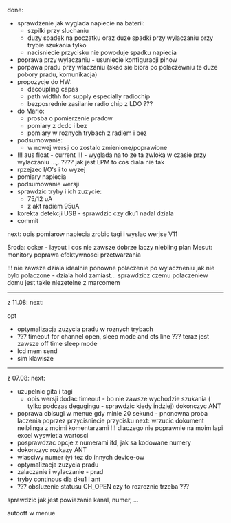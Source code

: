 done:
- sprawdzenie jak wyglada napiecie na baterii:
	- szpilki przy sluchaniu
	- duzy spadek na poczatku oraz duze spadki przy wylaczaniu przy trybie szukania tylko
	- nacisniecie przycisku nie powoduje spadku napiecia
- poprawa przy wylaczaniu - usuniecie konfiguracji pinow 
- porpawa pradu przy wlaczaniu (skad sie biora po polaczewniu te duze pobory pradu, komunikacja)
- propozycje do HW:
	- decoupling capas
	- path widthh for supply especially radiochip 
	- bezposrednie zasilanie radio chip z LDO ???
- do Mario:
	- prosba o pomierzenie pradow
	- pomiary z dcdc i bez
	- pomiary w roznych trybach z radiem i bez
- podsumowanie:
	- w nowej wersji co zostalo zmienione/poprawione
- !!! aus float - current !!! - wyglada na to ze ta zwloka w czasie przy wylaczaniu ...,. ???? jak jest LPM to cos diala nie tak
- rpzejzec I/O's  i to wyzej
- pomiary napiecia
- podsumowanie wersji
- sprawdzic tryby i ich zuzycie:
	- 75/12 uA
	- z akt radiem 95uA
- korekta detekcji USB - sprawdzic czy dku1 nadal dziala
- commit

next:
opis pomiarow napiecia
zrobic tagi i wyslac werjse V11

Sroda:
ocker - layout i cos nie zawsze dobrze laczy
niebling
plan Mesut: monitory
poprawa efektywnosci przetwarzania


!!! nie zawsze dziala idealnie ponowne polaczenie po wylaczneniu jak nie bylo polaczone - dziala hold zamiast...
sprawdzicz czemu polaczeniew domu jest takie niezetelne z marcomem

---
z 11.08:
next:


opt
- optymalizacja zuzycia pradu w roznych trybach
- ??? timeout for channel open, sleep mode and cts line ??? teraz jest zawsze off time sleep mode
- lcd mem send
- sim klawisze
---
z 07.08:
next:
- uzupelnic gita i tagi
	- opis wersji
dodac timeout - bo nie zawsze wychodzie szukania ( tylko podczas degugingu - sprawdzic kiedy indziej)
dokonczyc ANT
- poprawa oblsugi w menue gdy  minie 20 sekund - pnonowna proba laczenia poprzez przycisniecie przycisku
next:
wrzucic dokument neiblinga z moimi komentarzami
!!! dlaczego nie poprawnie na moim lapi excel wyswietla wartosci
- posprawdzac opcje z numerami itd, jak sa kodowane numery
- dokonczyc rozkazy ANT
- wlasciwy numer (y) tez do innych device-ow
- optymalizacja zuzycia pradu
- zalaczanie i wylaczanie - prad
- tryby continous dla dku1 i ant
-  ??? obsluzenie statusu CH_OPEN czy to rozroznic trzeba ???

sprawdzic jak jest powiazanie kanal, numer, ...

 autooff w menue
